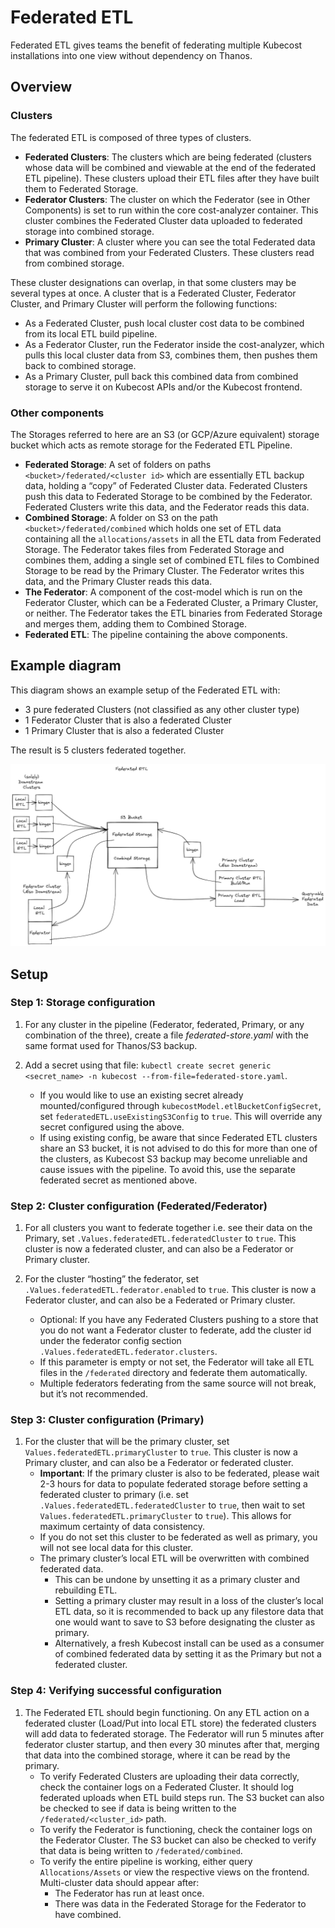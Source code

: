 # Federated ETL

Federated ETL gives teams the benefit of federating multiple Kubecost installations into one view without dependency on Thanos.
## Overview

### Clusters
The federated ETL is composed of three types of clusters.

* **Federated Clusters**: The clusters which are being federated (clusters whose data will be combined and viewable at the end of the federated ETL pipeline). These clusters upload their ETL files after they have built them to Federated Storage.
* **Federator Clusters**: The cluster on which the Federator (see in Other Components) is set to run within the core cost-analyzer container. This cluster combines the Federated Cluster data uploaded to federated storage into combined storage.
* **Primary Cluster**: A cluster where you can see the total Federated data that was combined from your Federated Clusters. These clusters read from combined storage.

These cluster designations can overlap, in that some clusters may be several types at once. A cluster that is a Federated Cluster, Federator Cluster, and Primary Cluster will perform the following functions:
* As a Federated Cluster, push local cluster cost data to be combined from its local ETL build pipeline.
* As a Federator Cluster, run the Federator inside the cost-analyzer, which pulls this local cluster data from S3, combines them, then pushes them back to combined storage.
* As a Primary Cluster, pull back this combined data from combined storage to serve it on Kubecost APIs and/or the Kubecost frontend.

### Other components
The Storages referred to here are an S3 (or GCP/Azure equivalent) storage bucket which acts as remote storage for the Federated ETL Pipeline.

* **Federated Storage**: A set of folders on paths `<bucket>/federated/<cluster id>` which are essentially ETL backup data, holding a “copy” of Federated Cluster data. Federated Clusters push this data to Federated Storage to be combined by the Federator. Federated Clusters write this data, and the Federator reads this data.
* **Combined Storage**: A folder on S3 on the path `<bucket>/federated/combined` which holds one set of ETL data containing all the `allocations/assets` in all the ETL data from Federated Storage. The Federator takes files from Federated Storage and combines them, adding a single set of combined ETL files to Combined Storage to be read by the Primary Cluster. The Federator writes this data, and the Primary Cluster reads this data.
* **The Federator**: A component of the cost-model which is run on the Federator Cluster, which can be a Federated Cluster, a Primary Cluster, or neither. The Federator takes the ETL binaries from Federated Storage and merges them, adding them to Combined Storage.
* **Federated ETL**: The pipeline containing the above components.

## Example diagram
This diagram shows an example setup of the Federated ETL with:
* 3 pure federated Clusters (not classified as any other cluster type)
* 1 Federator Cluster that is also a federated Cluster
* 1 Primary Cluster that is also a federated Cluster

The result is 5 clusters federated together.

![Federated ETL diagram](https://raw.githubusercontent.com/kubecost/docs/main/images/federated-etl.png)

## Setup
### Step 1: Storage configuration

1. For any cluster in the pipeline (Federator, federated, Primary, or any combination of the three), create a file *federated-store.yaml* with the same format used for Thanos/S3 backup.
2. Add a secret using that file: `kubectl create secret generic <secret_name> -n kubecost --from-file=federated-store.yaml`.

    * If you would like to use an existing secret already mounted/configured through `kubecostModel.etlBucketConfigSecret`, set `federatedETL.useExistingS3Config` to `true`. This will override any secret configured using the above.
    * If using existing config, be aware that since Federated ETL clusters share an S3 bucket, it is not advised to do this for more than one of the clusters, as Kubecost S3 backup may become unreliable and cause issues with the pipeline. To avoid this, use the separate federated secret as mentioned above.

### Step 2: Cluster configuration (Federated/Federator)

1. For all clusters you want to federate together i.e. see their data on the Primary, set `.Values.federatedETL.federatedCluster` to `true`. This cluster is now a federated cluster, and can also be a Federator or Primary cluster.

2. For the cluster “hosting” the federator, set `.Values.federatedETL.federator.enabled` to `true`. This cluster is now a Federator cluster, and can also be a Federated or Primary cluster.
    * Optional: If you have any Federated Clusters pushing to a store that you do not want a Federator cluster to federate, add the cluster id under the federator config section `.Values.federatedETL.federator.clusters`.
    * If this parameter is empty or not set, the Federator will take all ETL files in the `/federated` directory and federate them automatically.
    * Multiple federators federating from the same source will not break, but it’s not recommended.

### Step 3: Cluster configuration (Primary)
1. For the cluster that will be the primary cluster, set `Values.federatedETL.primaryCluster` to `true`. This cluster is now a Primary cluster, and can also be a Federator or federated cluster.
   * **Important**: If the primary cluster is also to be federated, please wait 2-3 hours for data to populate federated storage before setting a federated cluster to primary (i.e. set `.Values.federatedETL.federatedCluster` to `true`, then wait to set `Values.federatedETL.primaryCluster` to `true`). This allows for maximum certainty of data consistency.
   * If you do not set this cluster to be federated as well as primary, you will not see local data for this cluster.
   * The primary cluster’s local ETL will be overwritten with combined federated data.
        * This can be undone by unsetting it as a primary cluster and rebuilding ETL.
        * Setting a primary cluster may result in a loss of the cluster’s local ETL data, so it is recommended to back up any filestore data that one would want to save to S3 before designating the cluster as primary. 
        * Alternatively, a fresh Kubecost install can be used as a consumer of combined federated data by setting it as the Primary but not a federated cluster.

### Step 4: Verifying successful configuration
1. The Federated ETL should begin functioning. On any ETL action on a federated cluster (Load/Put into local ETL store) the federated clusters will add data to federated storage. The Federator will run 5 minutes after federator cluster startup, and then every 30 minutes after that, merging that data into the combined storage, where it can be read by the primary.
    * To verify Federated Clusters are uploading their data correctly, check the container logs on a Federated Cluster. It should log federated uploads when ETL build steps run. The S3 bucket can also be checked to see if data is being written to the `/federated/<cluster_id>` path.
    * To verify the Federator is functioning, check the container logs on the Federator Cluster. The S3 bucket can also be checked to verify that data is being written to `/federated/combined`.
    * To verify the entire pipeline is working, either query `Allocations/Assets` or view the respective views on the frontend. Multi-cluster data should appear after:
        * The Federator has run at least once.
        * There was data in the Federated Storage for the Federator to have combined.

